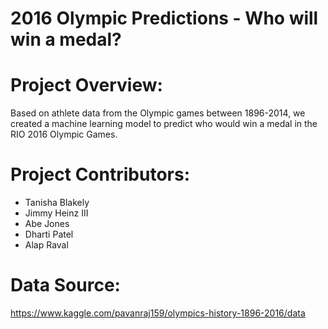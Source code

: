 # 2016 Olympic Predictions - Who will win a medal?

# Project Overview:
Based on athlete data from the Olympic games between 1896-2014, we created a  machine learning model to predict who would win a medal in the RIO 2016 Olympic Games. 

# Project Contributors:

* Tanisha Blakely
* Jimmy Heinz III
* Abe Jones
* Dharti Patel
* Alap Raval


# Data Source:
https://www.kaggle.com/pavanraj159/olympics-history-1896-2016/data
